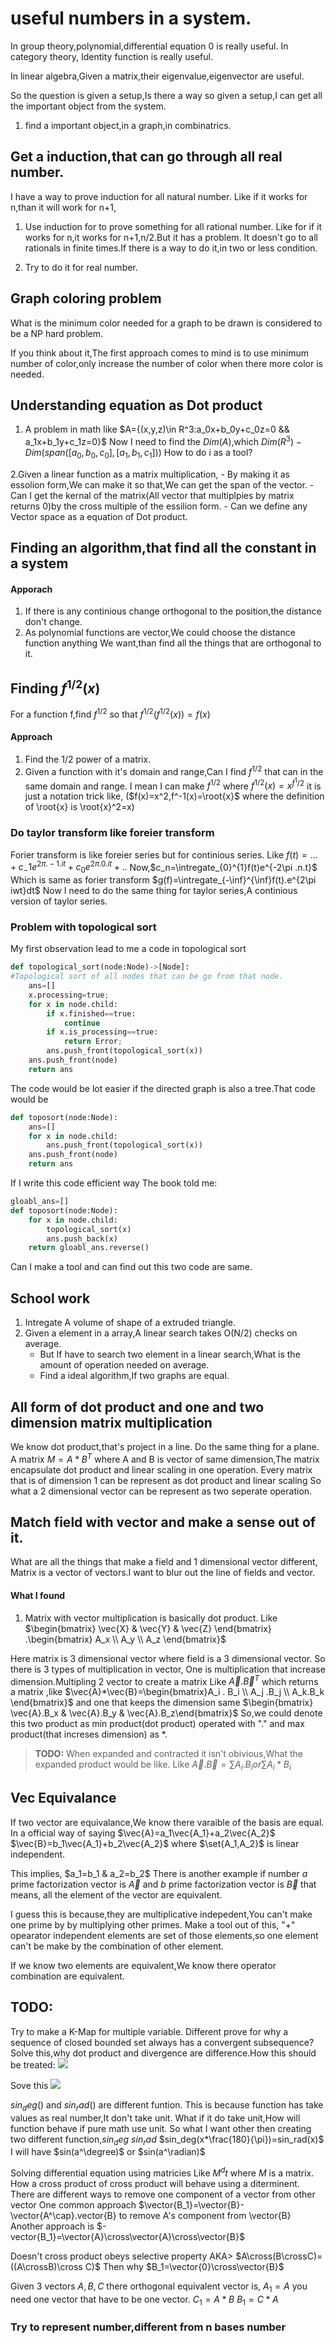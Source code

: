 # useful numbers in a system.
In group theory,polynomial,differential equation 0 is really useful.
In category theory, Identity function is really useful.

In linear algebra,Given a matrix,their eigenvalue,eigenvector are useful.

So the question is given a setup,Is there a way so given a setup,I can get all the important 
object from the system.
1. find a important object,in a graph,in combinatrics.

## Get a induction,that can go through all real number.
I have a way to prove induction for all natural number.
Like if it works for n,than it will work for n+1,

1. Use induction for to prove something for all rational number.
Like for if it works for n,it works for n+1,n/2.But it has a problem.
It doesn't go to all rationals in finite times.If there is a way to do it,in two or less condition.

2. Try to do it for real number.

## Graph coloring problem
What is the minimum color needed for a graph to be drawn is considered to be a NP hard problem.

If you think about it,The first approach comes to mind is to use minimum number 
of color,only increase the number of color when there more color is needed.

## Understanding equation as Dot product

1. A problem in math like $A={(x,y,z)\in R^3:a_0x+b_0y+c_0z=0 && a_1x+b_1y+c_1z=0}$
Now I need to find the $Dim(A)$,which $Dim(R^3)-Dim(span([a_0,b_0,c_0],[a_1,b_1,c_1]))$
How to do i as a tool?

2.Given a linear function as a matrix multiplication,
    - By making it as essolion form,We can make it so that,We can get the span of the vector.
    - Can I get the kernal of the matrix(All vector that multiplpies by matrix returns 0)by the cross multiple of the essilion form.
    - Can we define any Vector space as a equation of Dot product.

## Finding an algorithm,that find all the constant in a system
#### Apporach
1. If there is any continious change orthogonal to the position,the distance don't change.
2. As polynomial functions are vector,We could choose the distance function anything We want,than 
find all the things that are orthogonal to it.

## Finding $f^{1/2}(x)$
For a function f,find $f^{1/2}$ so that $f^{1/2}(f^{1/2}(x))=f(x)$
#### Approach
1. Find the 1/2 power of a matrix.
2. Given a function with it's domain and range,Can I find $f^{1/2}$ that can in the same domain and
range.
I mean I can make $f^{1/2}$ where $f^{1/2}(x)=x^{f^1/2}$ it is just a notation trick like,
($f(x)=x^2,f^-1(x)=\root{x}$ where the definition of \root{x} is \root{x}^2=x)

### Do taylor transform like foreier transform
Forier transform is like foreier series but for continious series.
Like $f(t)=...+c_-1e^{2\pi .-1. it}+c_0e^{2\pi.0. it}+..$
Now,$c_n=\intregate_{0}^{1}f(t)e^{-2\pi .n.t}$
Which is same as forier transform $g(f)=\intregate_{-\inf}^{\inf}f(t).e^{2\pi iwt}dt$
Now I need to do the same thing for taylor series,A continious version of taylor series.

### Problem with topological sort
My first observation lead to me a code in topological sort
```python
def topological_sort(node:Node)->[Node]:
#Topological sort of all nodes that can be go from that node.
    ans=[]
    x.processing=true;
    for x in node.child:
        if x.finished==true:
            continue
        if x.is_processing==true:
            return Error;
        ans.push_front(topological_sort(x))
    ans.push_front(node)
    return ans        
```
The code would be lot easier if the directed graph is also a tree.That code would be
```python
def toposort(node:Node):
    ans=[]
    for x in node.child:
        ans.push_front(topological_sort(x))
    ans.push_front(node)
    return ans
```
If I write this code efficient way The book told me:
```python
gloabl_ans=[]
def toposort(node:Node):
    for x in node.child:
        topological_sort(x)
        ans.push_back(x)
    return gloabl_ans.reverse()
```
Can I make a tool and can find out this two code are same.

## School work
1. Intregate A volume of shape of a extruded triangle.
2. Given a element in a array,A linear search takes O(N/2) checks on average.
    - But If have to search two element in a linear search,What is the amount of operation needed on average.
    - Find a ideal algorithm,If two graphs are equal.

## All form of dot product and one and two dimension matrix multiplication
We know dot product,that's project in a line.
Do the same thing for a plane.
A matrix $M=A*B^T$ where A and B is vector of same dimension,The 
matrix encapsulate dot product and linear scaling in one operation.
Every matrix that is of dimension 1 can be represent as dot product and linear scaling
So what a 2 dimensional vector can be represent as two seperate operation.

## Match field with vector and make a sense out of it.
What are all the things that make a field and 1 dimensional vector different,
Matrix is a vector of vectors.I want to blur out the line of fields and vector.
#### What I found
1. Matrix with vector multiplication is basically dot product.
Like $\begin{bmatrix} \vec{X} & \vec{Y} & \vec{Z} \end{bmatrix}
.\begin{bmatrix} A_x \\ A_y \\ A_z \end{bmatrix}$

Here matrix is 3 dimensional vector where field is a 3 dimensional vector.
So there is 3 types of multiplication in vector,
One is multiplication that increase dimension.Multipling 2 vector to create a matrix 
Like $\vec{A}.\vec{B}^T$ which returns a matrix ,like
$\vec{A}*\vec{B}=\begin{bmatrix}A_i . B_i \\ A_j .B_j \\ A_k.B_k \end{bmatrix}$
and one that keeps the dimension same
$\begin{bmatrix} \vec{A}.B_x  & \vec{A}.B_y & \vec{A}.B_z\end{bmatrix}$
So,we could denote this two product as min product(dot product) operated with "." and 
max product(that increses dimension) as *.
> **TODO:** When expanded and contracted it isn't obivious,What the expanded product would be like.
> Like $\vec{A}.\vec{B}=\sum{A_i.B_i} or \sum{A_i*B_i}$

## Vec Equivalance
If two vector are equivalance,We know there varaible of the basis are equal.
In a official way of saying $\vec{A}=a_1\vec{A_1}+a_2\vec{A_2}$
$\vec{B}=b_1\vec{A_1}+b_2\vec{A_2}$ where $\set{A_1,A_2}$ is linear independent.

This implies, $a_1=b_1 & a_2=b_2$
There is another example if number $a$ prime factorization vector is $\vec{A}$ and
$b$ prime factorization vector is $\vec{B}$ that means,
all the element of the vector are equivalent.

I guess this is because,they are multiplicative indepedent,You can't make one prime by by multiplying 
other primes.
Make a tool out of this,
"+" opearator independent elements are set of those elements,so one element can't be make by the 
combination of other element.

If we know two elements are equivalent,We know there operator combination are equivalent.

## TODO:
Try to make a K-Map for multiple variable.
Different prove for why a sequence of closed bounded set always has a convergent subsequence?
Solve this,why dot product and divergence are difference.How this should be treated:
![](./delta.png)

Sove this 
![](./divergence.png)

$sin_deg()$ and $sin_rad()$ are different funtion.
This is because function has take values as real number,It don't take unit.
What if it do take unit,How will function behave if pure math use unit.
So  what I want other then creating two different function,$sin_deg~sin_rad$
$sin_deg(x*\frac{180}{\pi})=sin_rad(x)$
I will have $sin(a^\degree)$ or $sin(a^\radian)$

Solving differential equation using matricies
Like $M^dt$ where $M$ is a matrix.
How a cross product of cross product will behave using a diterminent.
There are different ways to remove one component of a vector from other vector
One common approach $\vector{B_1}=\vector{B}-\vector{A^\cap}.vector{B}
to remove A's component from \vector{B}
Another approach is $-vector{B_1}=\vector{A}\cross\vector{A}\cross\vector{B}$

Doesn't cross product obeys selective property AKA> $A\cross(B\crossC)=((A\crossB)\cross C)$
Then why $B_1=\vector{0}\cross\vector{B}$

Given 3 vectors $A,B,C$ there orthogonal equivalent vector is,
$A_1=A$ you need one vector that have to be one vector.
$C_1=A*B$
$B_1=C*A$


### Try to represent number,different from n bases number

